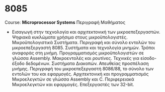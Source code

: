 # 8085
Course: **Microprocessor Systems**
Περιγραφή Μαθήματος
- Εισαγωγή στην τεχνολογία και αρχιτεκτονική των μικροεπεξεργαστών. Ψηφιακά κυκλώματα χρήσιμα στους μικροϋπολογιστές. Μικροϋπολογιστικά Συστήματα. Περιγραφή και σύνολο εντολών του μικροεπεξεργαστή 8085. Συστήματα και τεχνολογία μνημών. Τρόποι αναφοράς στη μνήμη. Προγραμματισμός μικροϋπολογιστών σε γλώσσα Assembly. Μακροεντολές και ρουτίνες. Τεχνικές για είσοδο-έξοδο δεδομένων. Συστήματα Διακοπών. Απευθείας προσπέλαση μνήμης. Περιγραφή του μικροεπεξεργαστή 8086/88, το σύνολο των εντολών του και εφαρμογές. Αρχιτεκτονική και προγραμματισμός Μικροελεγκτών σε γλώσσα Assembly και C. Περιφερειακά Μικροελεγκτών και εφαρμογές. Επεξεργαστές των 32-bit.
